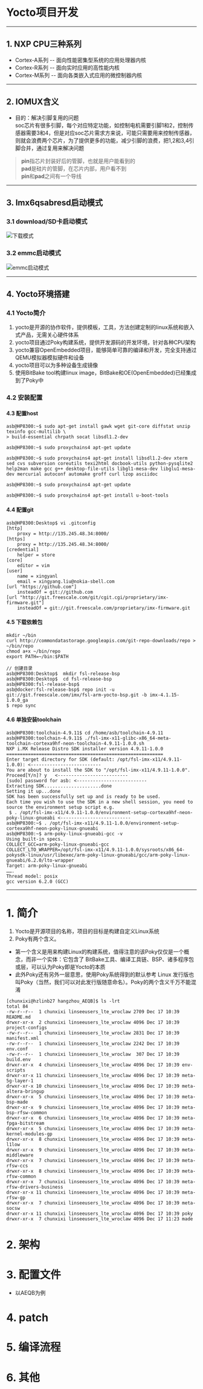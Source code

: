 # Yocto项目开发
------
## 1. NXP CPU三种系列
- Cortex-A系列  -- 面向性能密集型系统的应用处理器内核
- Cortex-R系列 -- 面向实时应用的高性能内核  
- Cortex-M系列 -- 面向各类嵌入式应用的微控制器内核

------
## 2. IOMUX含义
- 目的：解决引脚复用的问题  
soc芯片有很多引脚，每个对应特定功能，如控制电机需要引脚1和2，控制传感器需要3和4，但是对应soc芯片需求方来说，可能只需要用来控制传感器，则就会浪费两个芯片，为了提供更多的功能，减少引脚的浪费，把1,2和3,4引脚合并，通过复用来解决问题   
> **pin**指芯片封装好后的管脚，也就是用户能看到的  
**pad**是硅片的管脚，在芯片内部，用户看不到  
**pin**和**pad**之间有一个导线

------
## 3. Imx6qsabresd启动模式
### 3.1 download/SD卡启动模式
![下载模式](./images/download_mode.png)

### 3.2 emmc启动模式
![emmc启动模式](./images/emmc_mode.png)


------
## 4. Yocto环境搭建

### 4.1 Yocto简介
1. yocto是开源的协作软件，提供模板，工具，方法创建定制的linux系统和嵌入式产品，无需关心硬件体系
2. yocto项目通过Poky构建系统，提供开发源码的开发环境，针对各种CPU架构  
3. yocto兼容OpenEmbedded项目，能够简单可靠的编译和开发，完全支持通过QEMU模拟器模拟硬件和设备
4. yocto项目可以为多种设备生成镜像
5. 使用BitBake tool构建linux image，BitBake和OE(OpenEmbedded)已经集成到了Poky中

### 4.2 安装配置

#### 4.3 配置host
```
asb@HP8300:~$ sudo apt-get install gawk wget git-core diffstat unzip texinfo gcc-multilib \
> build-essential chrpath socat libsdl1.2-dev

asb@HP8300:~$ sudo proxychains4 apt-get update

asb@HP8300:~$ sudo proxychains4 apt-get install libsdl1.2-dev xterm sed cvs subversion coreutils texi2html docbook-utils python-pysqlite2 help2man make gcc g++ desktop-file-utils libgl1-mesa-dev libglu1-mesa-dev mercurial autoconf automake groff curl lzop asciidoc

asb@HP8300:~$ sudo proxychains4 apt-get update

asb@HP8300:~$ sudo proxychains4 apt-get install u-boot-tools
```

#### 4.4 配置git
```
asb@HP8300:Desktop$ vi .gitconfig
[http]
	proxy = http://135.245.48.34:8000/
[https]
	proxy = http://135.245.48.34:8000/
[credential]
	helper = store
[core]
	editor = vim
[user]
	name = xingyanl
	email = xingyang.liu@nokia-sbell.com
[url "https://github.com"]
	insteadOf = git://github.com
[url "http://git.freescale.com/git/cgit.cgi/proprietary/imx-firmware.git"]
	insteadOf = git://git.freescale.com/proprietary/imx-firmware.git

```

#### 4.5 下载依赖包
```
mkdir ~/bin
curl http://commondatastorage.googleapis.com/git-repo-downloads/repo > ~/bin/repo
chmod a+x ~/bin/repo
export PATH=~/bin:$PATH

// 创建目录
asb@HP8300:Desktop$  mkdir fsl-release-bsp
asb@HP8300:Desktop$  cd fsl-release-bsp
asb@HP8300:fsl-release-bsp$ 
asb@docker:fsl-release-bsp$ repo init -u git://git.freescale.com/imx/fsl-arm-yocto-bsp.git -b imx-4.1.15-1.0.0_ga
$ repo sync
```

#### 4.6 单独安装toolchain
```
asb@HP8300:toolchain-4.9.11$ cd /home/asb/toolchain-4.9.11
asb@HP8300:toolchain-4.9.11$ ./fsl-imx-x11-glibc-x86_64-meta-toolchain-cortexa9hf-neon-toolchain-4.9.11-1.0.0.sh 
NXP i.MX Release Distro SDK installer version 4.9.11-1.0.0
==========================================================
Enter target directory for SDK (default: /opt/fsl-imx-x11/4.9.11-1.0.0): <--------------------------
You are about to install the SDK to "/opt/fsl-imx-x11/4.9.11-1.0.0". Proceed[Y/n]? y   <--------------------------
[sudo] password for asb: <--------------------------
Extracting SDK.....................done
Setting it up...done
SDK has been successfully set up and is ready to be used.
Each time you wish to use the SDK in a new shell session, you need to source the environment setup script e.g.
 $ . /opt/fsl-imx-x11/4.9.11-1.0.0/environment-setup-cortexa9hf-neon-poky-linux-gnueabi <--------------------------
asb@HP8300:~$ . /opt/fsl-imx-x11/4.9.11-1.0.0/environment-setup-cortexa9hf-neon-poky-linux-gnueabi
asb@HP8300:~$ arm-poky-linux-gnueabi-gcc -v
Using built-in specs.
COLLECT_GCC=arm-poky-linux-gnueabi-gcc
COLLECT_LTO_WRAPPER=/opt/fsl-imx-x11/4.9.11-1.0.0/sysroots/x86_64-pokysdk-linux/usr/libexec/arm-poky-linux-gnueabi/gcc/arm-poky-linux-gnueabi/6.2.0/lto-wrapper
Target: arm-poky-linux-gnueabi
…….
Thread model: posix
gcc version 6.2.0 (GCC) 
```



------
# 1. 简介
1. Yocto是开源项目的名称，项目的目标是构建自定义Linux系统
2. Poky有两个含义。
- 第一个含义是用来构建Linux的构建系统，值得注意的该Poky仅仅是一个概念，而非一个实体：它包含了 BitBake工具、编译工具链、BSP、诸多程序包或层，可以认为Poky即是Yocto的本质
- 此外Poky还有另外一层意思，使用Poky系统得到的默认参考 Linux 发行版也叫Poky（当然，我们可以对此发行版随意命名）。Poky的两个含义千万不能混淆 

```
[chunxixi@hzlinb27 hangzhou_AEQB]$ ls -lrt
total 84
-rw-r--r--  1 chunxixi linseeusers_lte_wroclaw 2709 Dec 17 10:39 README.md
drwxr-xr-x  2 chunxixi linseeusers_lte_wroclaw 4096 Dec 17 10:39 project-configs
-rw-r--r--  1 chunxixi linseeusers_lte_wroclaw 2831 Dec 17 10:39 manifest.xml
-rw-r--r--  1 chunxixi linseeusers_lte_wroclaw 2242 Dec 17 10:39 env.conf
-rw-r--r--  1 chunxixi linseeusers_lte_wroclaw  307 Dec 17 10:39 build.env
drwxr-xr-x  4 chunxixi linseeusers_lte_wroclaw 4096 Dec 17 10:39 env-scripts
drwxr-xr-x 11 chunxixi linseeusers_lte_wroclaw 4096 Dec 17 10:39 meta-5g-layer-1
drwxr-xr-x 10 chunxixi linseeusers_lte_wroclaw 4096 Dec 17 10:39 meta-altera-bringup
drwxr-xr-x  5 chunxixi linseeusers_lte_wroclaw 4096 Dec 17 10:39 meta-bsp-made
drwxr-xr-x  9 chunxixi linseeusers_lte_wroclaw 4096 Dec 17 10:39 meta-bsp-rfsw-common
drwxr-xr-x  6 chunxixi linseeusers_lte_wroclaw 4096 Dec 17 10:39 meta-fpga-bitstream
drwxr-xr-x  5 chunxixi linseeusers_lte_wroclaw 4096 Dec 17 10:39 meta-kernel-modules-gp
drwxr-xr-x  8 chunxixi linseeusers_lte_wroclaw 4096 Dec 17 10:39 meta-l1low
drwxr-xr-x  9 chunxixi linseeusers_lte_wroclaw 4096 Dec 17 10:39 meta-middleware
drwxr-xr-x  7 chunxixi linseeusers_lte_wroclaw 4096 Dec 17 10:39 meta-rfsw-ccs
drwxr-xr-x  8 chunxixi linseeusers_lte_wroclaw 4096 Dec 17 10:39 meta-rfsw-common
drwxr-xr-x  7 chunxixi linseeusers_lte_wroclaw 4096 Dec 17 10:39 meta-rfsw-drivers-business
drwxr-xr-x 11 chunxixi linseeusers_lte_wroclaw 4096 Dec 17 10:39 meta-rfsw-gp
drwxr-xr-x  7 chunxixi linseeusers_lte_wroclaw 4096 Dec 17 10:39 meta-socsw
drwxr-xr-x 11 chunxixi linseeusers_lte_wroclaw 4096 Dec 17 10:39 poky
drwxr-xr-x  7 chunxixi linseeusers_lte_wroclaw 4096 Dec 17 11:23 made
```

# 2. 架构

# 3. 配置文件
- 以AEQB为例

# 4. patch

# 5. 编译流程

# 6. 其他
